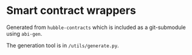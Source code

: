# Smart contract wrappers

Generated from `hubble-contracts` which is included as a git-submodule using `abi-gen`.

The generation tool is in `/utils/generate.py`.
